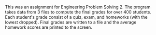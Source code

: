 This was an assignment for Engineering Problem Solving 2.
The program takes data from 3 files to compute the final grades for over 400 students.
Each student's grade consist of a quiz, exam, and homeworks (with the lowest dropped).
Final grades are written to a file and the average homework scores are printed to the screen.